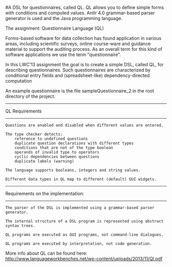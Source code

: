 #A DSL for questionnaires, called QL. QL allows you to define simple forms with conditions and computed values.
Antlr 4.0 grammar-based parser generator is used and the Java programming language.

The assignment: Questionnaire Language (QL)

Forms-based software for data collection has found application in various areas, including
scientific surveys, online course-ware and guidance material to support the auditing
process. As an overall term for this kind of software applications we use the term
"questionnaire". 

In this LWC’13 assignment the goal is to create a simple DSL, called QL, for
describing questionnaires. Such questionnaires are characterized by conditional entry fields
and (spreadsheet-like) dependency-directed computation

An example questionnaire is the file sampleQuestionnaire_2 in the root directory of the project.

****************
QL Requirements
****************
    Questions are enabled and disabled when different values are entered.

    The type checker detects:
        reference to undefined questions
        duplicate question declarations with different types
        conditions that are not of the type boolean
        operands of invalid type to operators
        cyclic dependencies between questions
        duplicate labels (warning)

    The language supports booleans, integers and string values.

    Different data types in QL map to different (default) GUI widgets.
***********************************
Requirements on the implementation:
***********************************

    The parser of the DSL is implemented using a grammar-based parser generator.

    The internal structure of a DSL program is represented using abstract syntax trees.

    QL programs are executed as GUI programs, not command-line dialogues.

    QL programs are executed by interpretation, not code generation.


More info about QL can be found here: http://www.languageworkbenches.net/wp-content/uploads/2013/11/Ql.pdf
